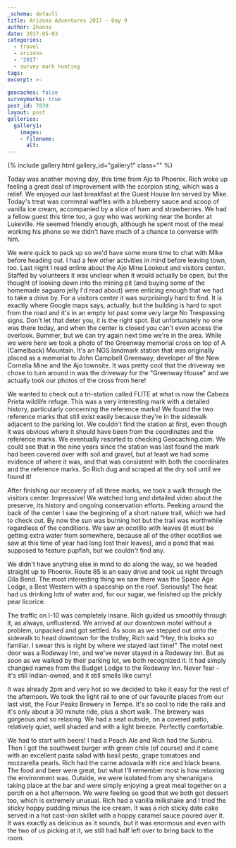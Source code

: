 ```yaml
---
_schema: default
title: Arizona Adventures 2017 – Day 9
author: Zhanna
date: 2017-05-03
categories:
  - travel
  - arizona
  - '2017'
  - survey mark hunting
tags:
excerpt: >-
  
geocaches: false
surveymarks: true
post_id: 7830
layout: post
galleries:
  gallery1:
    images:
    - filename: 
      alt: 
---
```


<!-- photos: 732 (454 in gallery) to 777 (482 in gallery) -->

{% include gallery.html gallery_id="gallery1" class="" %}

Today was another moving day, this time from Ajo to Phoenix. Rich woke up feeling a great deal of improvement with the scorpion sting, which was a relief. We enjoyed our last breakfast at the Guest House Inn served by Mike. Today's treat was cornmeal waffles with a blueberry sauce and scoop of vanilla ice cream, accompanied by a slice of ham and strawberries. We had a fellow guest this time too, a guy who was working near the border at Lukeville. He seemed friendly enough, although he spent most of the meal working his phone so we didn't have much of a chance to converse with him.

We were quick to pack up so we'd have some more time to chat with Mike before heading out. I had a few other activities in mind before leaving town, too. Last night I read online about the Ajo Mine Lookout and visitors center. Staffed by volunteers it was unclear when it would actually be open, but the thought of looking down into the mining pit (and buying some of the homemade saguaro jelly I'd read about) were enticing enough that we had to take a drive by. For a visitors center it was surprisingly hard to find. It is exactly where Google maps says, actually, but the building is hard to spot from the road and it's in an empty lot past some very large No Trespassing signs. Don't let that deter you, it is the right spot. But unfortunately no one was there today, and when the center is closed you can't even access the overlook. Bummer, but we can try again next time we're in the area. While we were here we took a photo of the Greenway memorial cross on top of A (Camelback) Mountain. It's an NGS landmark station that was originally placed as a memorial to John Campbell Greenway, developer of the New Cornelia Mine and the Ajo townsite. It was pretty cool that the driveway we chose to turn around in was the driveway for the "Greenway House" and we actually took our photos of the cross from here!

We wanted to check out a tri-station called FLITE at what is now  the Cabeza Prieta wildlife refuge. This was a very interesting mark with a detailed history, particularly concerning the reference marks! We found the two reference marks that still exist easily because they're in the sidewalk adjacent to the parking lot. We couldn't find the station at first, even though it was obvious where it should have been from the coordinates and the reference marks. We eventually resorted to checking Geocaching.com. We could see that in the nine years since the station was last found the mark had been covered over with soil and gravel, but at least we had some evidence of where it was, and that was consistent with both the coordinates and the reference marks. So Rich dug and scraped at the dry soil until we found it! 

After finishing our recovery of all three marks, we took a walk through the visitors center. Impressive! We watched long and detailed video about the preserve, its history and ongoing conservation efforts. Peeking around the back of the center I saw the beginning of a short nature trail, which we had to check out. By now the sun was burning hot but the trail was worthwhile regardless of the conditions. We saw an ocotillo with leaves (it must be getting extra water from somewhere, because all of the other ocotillos we saw at this time of year had long lost their leaves), and a pond that was supposed to feature pupfish, but we couldn't find any.

We didn't have anything else in mind to do along the way, so we headed straight up to Phoenix. Route 85 is an easy drive and took us right through Gila Bend. The most interesting thing we saw there was the Space Age Lodge, a Best Western with a spaceship on the roof. Seriously! The heat had us drinking lots of water and, for our sugar, we finished up the prickly pear licorice. 

The traffic on I-10 was completely insane. Rich guided us smoothly through it, as always, unflustered. We arrived at our downtown motel without a problem, unpacked and got settled. As soon as we stepped out onto the sidewalk to head downtown for the trolley, Rich said "Hey, this looks so familiar. I swear this is right by where we stayed last time!" The motel next door was a Rodeway Inn, and we've never stayed in a Rodeway Inn. But as soon as we walked by their parking lot, we both recognized it. It had simply changed names from the Budget Lodge to the Rodeway Inn. Never fear - it's still Indian-owned, and it still smells like curry! 

It was already 2pm and very hot so we decided to take it easy for the rest of the afternoon. We took the light rail to one of our favourite places from our last visit, the Four Peaks Brewery in Tempe. It's so cool to ride the rails and it's only about a 30 minute ride, plus a short walk. The brewery was gorgeous and so relaxing. We had a seat outside, on a covered patio, relatively quiet, well shaded and with a light breeze. Perfectly comfortable. 

We had to start with beers! I had a Peach Ale and Rich had the Sunbru. Then I got the southwest burger with green chile (of course) and it came with an excellent pasta salad with basil pesto, grape tomatoes and mozzarella pearls. Rich had the carne adovada with rice and black beans. The food and beer were great, but what I'll remember most is how relaxing the environment was. Outside, we were isolated from any shenanigans taking place at the bar and were simply enjoying a great meal together on a porch on a hot afternoon. We were feeling so good that we both got dessert too, which is extremely unusual. Rich had a vanilla milkshake and I tried the sticky hoppy pudding minus the ice cream. It was a rich sticky date cake served in a hot cast-iron skillet with a hoppy caramel sauce poured over it. It was exactly as delicious as it sounds, but it was enormous and even with the two of us picking at it, we still had half left over to bring back to the room. 

